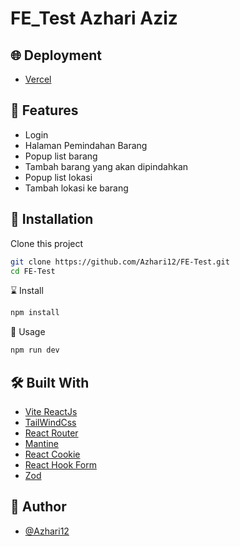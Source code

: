 
# FE_Test Azhari Aziz

## 🌐 Deployment
- [Vercel](https://fe-test-azhari-aziz.vercel.app/)

## 🔮 Features
- Login
- Halaman Pemindahan Barang
- Popup list barang
- Tambah barang yang akan dipindahkan
- Popup list lokasi
- Tambah lokasi ke barang
 
## 🧰 Installation

Clone this project

```bash
git clone https://github.com/Azhari12/FE-Test.git
cd FE-Test
```
⌛ Install
```bash
npm install
```
🚀 Usage
```bash
npm run dev
```

## 🛠️ Built With
- [Vite ReactJs](https://vite.dev/)
- [TailWindCss](https://tailwindcss.com/)
- [React Router](https://reactrouter.com/en/main)
- [Mantine](https://mantine.dev/)
- [React Cookie](https://github.com/bendotcodes/cookies/tree/main/packages/react-cookie/#readme)
- [React Hook Form](https://www.react-hook-form.com)
- [Zod](https://zod.dev)

## 🤖 Author

- [@Azhari12](https://github.com/Azhari12)


